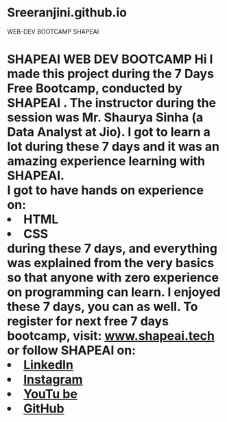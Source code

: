 # Sreeranjini.github.io
WEB-DEV BOOTCAMP SHAPEAI
# SHAPEAI  WEB DEV BOOTCAMP Hi  I  made  this  project  during  the  7  Days  Free  Bootcamp,  conducted  by  <b>  SHAPEAI </b>. The  instructor  during  the  session  was  Mr.  Shaurya  Sinha  (a  Data  Analyst  at  Jio).  I  got  to learn  a  lot  during  these  7  days  and  it  was  an  amazing  experience  learning  with  SHAPEAI. <br>I  got  to  have  hands  on  experience  on: <li>HTML <li>CSS <br>during  these  7  days,  and  everything  was  explained  from  the  very  basics  so  that anyone  with  zero  experience  on  programming  can  learn. I  enjoyed  these  7  days,  you  can  as  well.  To  register  for  next  free  7  days  bootcamp,  visit: www.shapeai.tech or  follow  SHAPEAI  on: <li><a  href="https://in.linkedin.com/company/shapeai">LinkedIn</a>     <li><a  href="https://www.instagram.com/shape.ai/?hl=en">Instagram</a>   <li><a href="https://www.youtube.com/channel/UCTUvDLTW9meuDXWcbmISPdA">YouTu be</a> <li><a  href="https://github.com/shapeai">GitHub</a>
